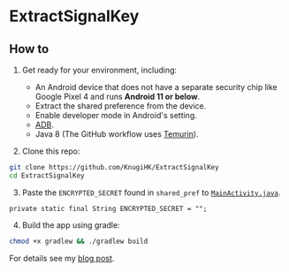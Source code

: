 # ExtractSignalKey
## How to
1. Get ready for your environment, including:
    * An Android device that does not have a separate security chip like Google Pixel 4 and runs **Android 11 or below**.
    * Extract the shared preference from the device.
    * Enable developer mode in Android's setting.
    * [ADB](https://developer.android.com/tools/adb).
    * Java 8 (The GitHub workflow uses [Temurin](https://adoptium.net/temurin/releases/)).
 
2. Clone this repo:
```sh
git clone https://github.com/KnugiHK/ExtractSignalKey
cd ExtractSignalKey
```

3. Paste the `ENCRYPTED_SECRET` found in `shared_pref` to [`MainActivity.java`](https://github.com/KnugiHK/ExtractSignalKey/blob/dfa0e1f4b93ed9e52c1193b747fbbc4d8051077c/app/src/main/java/com/icf/test/MainActivity.java#L30C5-L30C55).
```
private static final String ENCRYPTED_SECRET = "";
```

4. Build the app using gradle:
```sh 
chmod +x gradlew && ./gradlew build
```

For details see my [blog post](https://blog.knugi.com/202107/151300-Decrypting-Signal-Conversation-Database.html).
